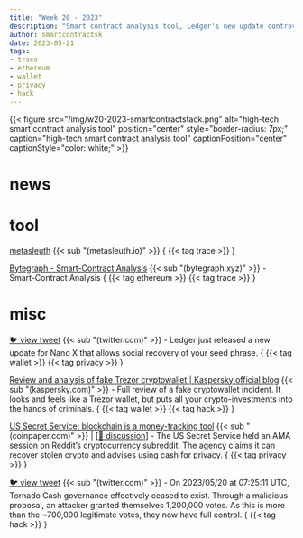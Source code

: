 ```yaml
---
title: "Week 20 - 2023"
description: "Smart contract analysis tool, Ledger's new update controversy, US secret service AMA, tornando cash governance hack and more ..."
author: smartcontractsk
date: 2023-05-21
tags:
- trace
- ethereum
- wallet
- privacy
- hack
---
```


{{< figure src="/img/w20-2023-smartcontractstack.png" alt="high-tech smart contract analysis tool" position="center" style="border-radius: 7px;" caption="high-tech smart contract analysis tool" captionPosition="center" captionStyle="color: white;" >}}

# news

# tool

[metasleuth](https://metasleuth.io/) {{< sub "(metasleuth.io)" >}} { {{< tag trace >}} }

[Bytegraph - Smart-Contract Analysis](https://bytegraph.xyz/) {{< sub "(bytegraph.xyz)" >}} - Smart-Contract Analysis { {{< tag ethereum >}} {{< tag trace >}} }

# misc

[:bird: view tweet](https://twitter.com/Mudit__Gupta/status/1658368265687556097) {{< sub "(twitter.com)" >}} - Ledger just released a new update for Nano X that allows social recovery of your seed phrase. { {{< tag wallet >}} {{< tag privacy >}} }

[Review and analysis of fake Trezor cryptowallet | Kaspersky official blog](https://www.kaspersky.com/blog/fake-trezor-hardware-crypto-wallet/48155/) {{< sub "(kaspersky.com)" >}} - Full review of a fake cryptowallet incident. It looks and feels like a Trezor wallet, but puts all your crypto-investments into the hands of criminals. { {{< tag wallet >}} {{< tag hack >}} }

[US Secret Service: blockchain is a money-tracking tool](https://coinpaper.com/1505/us-secret-service-blockchain-is-an-amazing-opportunity-to-track-money) {{< sub "(coinpaper.com)" >}} | [[:speech_balloon: discussion](https://news.ycombinator.com/item?id=35965896)] - The US Secret Service held an AMA session on Reddit’s cryptocurrency subreddit. The agency claims it can recover stolen crypto and advises using cash for privacy. { {{< tag privacy >}} }

[:bird: view tweet](https://twitter.com/samczsun/status/1660012956632104960) {{< sub "(twitter.com)" >}} - On 2023/05/20 at 07:25:11 UTC, Tornado Cash governance effectively ceased to exist. Through a malicious proposal, an attacker granted themselves 1,200,000 votes. As this is more than the ~700,000 legitimate votes, they now have full control. { {{< tag hack >}} }

